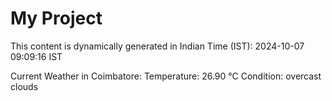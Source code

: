 # My Project

This content is dynamically generated in Indian Time (IST): 2024-10-07 09:09:16 IST


Current Weather in Coimbatore:
Temperature: 26.90 °C
Condition: overcast clouds
